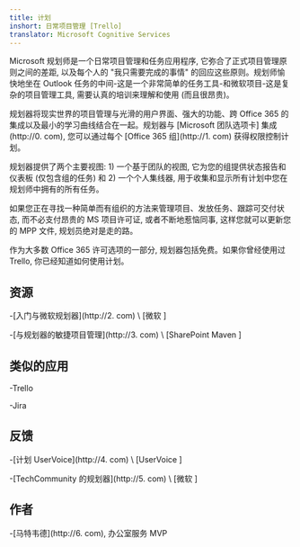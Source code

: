 ```yaml
---
title: 计划
inshort: 日常项目管理 [Trello]
translator: Microsoft Cognitive Services
---
```



Microsoft 规划师是一个日常项目管理和任务应用程序, 它弥合了正式项目管理原则之间的差距, 以及每个人的 "我只需要完成的事情" 的回应这些原则。规划师愉快地坐在 Outlook 任务的中间-这是一个非常简单的任务工具-和微软项目-这是复杂的项目管理工具, 需要认真的培训来理解和使用 (而且很昂贵)。

规划器将现实世界的项目管理与光滑的用户界面、强大的功能、跨 Office 365 的集成以及最小的学习曲线结合在一起。规划器与 [Microsoft 团队选项卡] 集成 (http://0. com), 您可以通过每个 [Office 365 组](http://1. com) 获得权限控制计划。

规划器提供了两个主要视图: 1) 一个基于团队的视图, 它为您的组提供状态报告和仪表板 (仅包含组的任务) 和 2) 一个个人集线器, 用于收集和显示所有计划中您在规划师中拥有的所有任务。

如果您正在寻找一种简单而有组织的方法来管理项目、发放任务、跟踪可交付状态, 而不必支付昂贵的 MS 项目许可证, 或者不断地惹恼同事, 这样您就可以更新您的 MPP 文件, 规划员绝对是走的路。

作为大多数 Office 365 许可选项的一部分, 规划器包括免费。如果你曾经使用过 Trello, 你已经知道如何使用计划。

资源
---------

-[入门与微软规划器](http://2. com)
\ [微软 \]

-[与规划器的敏捷项目管理](http://3. com)
\ [SharePoint Maven \]

类似的应用
--------------------

-Trello

-Jira

反馈
---------

-[计划 UserVoice](http://4. com)
\ [UserVoice \]

-[TechCommunity 的规划器](http://5. com)
\ [微软 \]

作者
---------

-[马特韦德](http://6. com), 办公室服务 MVP


